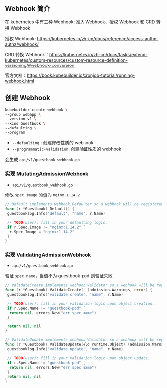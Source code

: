 ## Webhook 简介

在 kubernetes 中有三种 Webhook: 准入 Webhook、授权 Webhook 和 CRD 转换 Webhook

授权 Webhook: <https://kubernetes.io/zh-cn/docs/reference/access-authn-authz/webhook/>

CRD 转换 Webhook：<https://kubernetes.io/zh-cn/docs/tasks/extend-kubernetes/custom-resources/custom-resource-definition-versioning/#webhook-conversion>

官方文档：<https://book.kubebuilder.io/cronjob-tutorial/running-webhook.html>

## 创建 Webhook

```bash
kubebuilder create webhook \
--group webapp \
--version v1 \
--kind Guestbook \
--defaulting \
--program
```

- `--defaulting` : 创建修改性质的 webhook
- `--programmatic-validation`: 创建验证性质的 webhook

会生成 `api/v1/guestbook_webhook.go`

### 实现 MutatingAdmissionWebhook

- `api/v1/guestbook_webhook.go`

修改 `spec.image` 的值为 `nginx.1.14.2`

```go
// Default implements webhook.Defaulter so a webhook will be registered for the type
func (r *Guestbook) Default() {
 guestbooklog.Info("default", "name", r.Name)

 // TODO(user): fill in your defaulting logic.
 if r.Spec.Image != "nginx:1.14.2" {
  r.Spec.Image = "nginx:1.14.2"
 }
}
```

### 实现 ValidatingAdmissionWebhook

- `api/v1/guestbook_webhook.go`

验证 `spec.name`，当值不为 guestbook-pod 则验证失败

```go
// ValidateCreate implements webhook.Validator so a webhook will be registered for the type
func (r *Guestbook) ValidateCreate() (admission.Warnings, error) {
 guestbooklog.Info("validate create", "name", r.Name)

 // TODO(user): fill in your validation logic upon object creation.
 if r.Spec.Name != "guestbook-pod" {
  return nil, errors.New("err spec name")
 }

 return nil, nil
}

// ValidateUpdate implements webhook.Validator so a webhook will be registered for the type
func (r *Guestbook) ValidateUpdate(old runtime.Object) (admission.Warnings, error) {
 guestbooklog.Info("validate update", "name", r.Name)

 // TODO(user): fill in your validation logic upon object update.
 if r.Spec.Name != "guestbook-pod" {
  return nil, errors.New("err spec name")
 }
 return nil, nil
}
```


